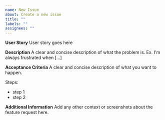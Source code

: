 ```yaml
---
name: New Issue
about: Create a new issue
title: ""
labels: ""
assignees: ""
---
```


**User Story**
User story goes here

**Description**
A clear and concise description of what the problem is. Ex. I'm always frustrated when [...]

**Acceptance Criteria**
A clear and concise description of what you want to happen.

Steps:

- step 1
- step 2

**Additional Information**
Add any other context or screenshots about the feature request here.
